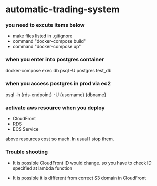 # automatic-trading-system

### you need to excute items below
- make files listed in .gitignore
- command "docker-compose build"
- command "docker-compose up"


### when you enter into postgres container
docker-compose exec db psql -U postgres test_db

### when you access postgres in prod via ec2
psql -h {rds-endpoint} -U {username} {dbname}

### activate aws resource when you deploy
- CloudFront
- RDS
- ECS Service

above resources cost so much. In usual I stop them.


### Trouble shooting
- It is possible CloudFront ID would change.
so you have to check ID specified at lambda function

- It is possible it is different from correct S3 domain
in CloudFront